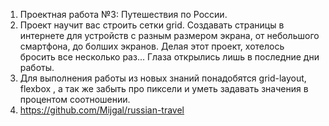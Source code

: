1. Проектная работа №3: Путешествия по России.
2. Проект научит вас строить сетки grid. Создавать страницы в интернете для устройств с разным размером экрана, от небольшого смартфона, до болших экранов.
Делая этот проект, хотелось бросить все несколько раз... Глаза открылись лишь в последние дни работы.
3. Для выполнения работы из новых знаний понадобятся grid-layout, flexbox , а так же забыть про пиксели и уметь задавать значения в процентом соотношении.
4. https://github.com/Mijgal/russian-travel